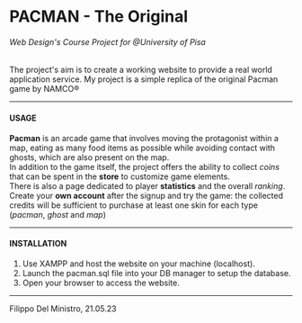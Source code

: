 # PACMAN - The Original
###### Web Design's Course Project for _@University of Pisa_
The project's aim is to create a working website to provide a real world application service.
My project is a simple replica of the original Pacman game by NAMCO®

---

#### USAGE
<strong>Pacman</strong> is an arcade game that involves moving the protagonist within a map, eating as many food items as possible while avoiding contact with ghosts, which are also present on the map. <br>
In addition to the game itself, the project offers the ability to collect <em>coins</em> that can be spent in the <strong>store</strong> to customize game elements. <br>
There is also a page dedicated to player <strong>statistics</strong> and the overall <em>ranking</em>.
Create your <strong>own account</strong> after the signup and try the game: the collected credits will be sufficient to purchase at least one skin for each type (<em>pacman</em>, <em>ghost</em> and <em>map</em>)
<hr>

#### INSTALLATION

1. Use XAMPP and host the website on your machine (localhost).
2. Launch the pacman.sql file into your DB manager to setup the database. 
3. Open your browser to access the website.

<hr>

Filippo Del Ministro, 21.05.23
